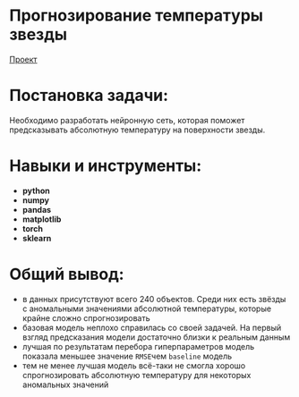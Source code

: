 
# Прогнозирование температуры звезды
[Проект](Яндекс.Практикум%20Проект%20№13%20Прогнозирование%20температуры%20звезды.ipynb)  
# Постановка задачи:    
Необходимо разработать нейронную сеть, которая поможет предсказывать абсолютную температуру на поверхности звезды.
# Навыки и инструменты:  
* **python**
* **numpy**
* **pandas**
* **matplotlib**
* **torch**
* **sklearn**
# Общий вывод:
* в данных присутствуют всего $240$ объектов. Среди них есть звёзды с аномальными значениями абсолютной температуры, которые крайне сложно спрогнозировать
* базовая модель неплохо справилась со своей задачей. На первый взгляд предсказания модели достаточно близки к реальным данным
* лучшая по результатам перебора гиперпараметров модель показала меньшее значение `RMSE`чем `baseline` модель
* тем не менее лучшая модель всё-таки не смогла хорошо спрогнозировать абсолютную температуру для некоторых аномальных значений 
